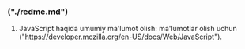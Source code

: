 ###  ("./redme.md")


1. JavaScript haqida umumiy ma'lumot olish: ma'lumotlar olish uchun ("https://developer.mozilla.org/en-US/docs/Web/JavaScript").

